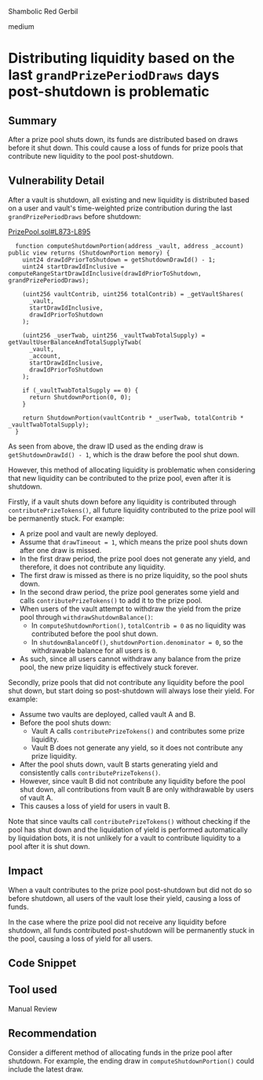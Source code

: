 Shambolic Red Gerbil

medium

# Distributing liquidity based on the last `grandPrizePeriodDraws` days post-shutdown is problematic

## Summary

After a prize pool shuts down, its funds are distributed based on draws before it shut down. This could cause a loss of funds for prize pools that contribute new liquidity to the pool post-shutdown.

## Vulnerability Detail

After a vault is shutdown, all existing and new liquidity is distributed based on a user and vault's time-weighted prize contribution during the last `grandPrizePeriodDraws` before shutdown:

[PrizePool.sol#L873-L895](https://github.com/sherlock-audit/2024-05-pooltogether/blob/1aa1b8c028b659585e4c7a6b9b652fb075f86db3/pt-v5-prize-pool/src/PrizePool.sol#L873-L895)

```solidity
  function computeShutdownPortion(address _vault, address _account) public view returns (ShutdownPortion memory) {
    uint24 drawIdPriorToShutdown = getShutdownDrawId() - 1;
    uint24 startDrawIdInclusive = computeRangeStartDrawIdInclusive(drawIdPriorToShutdown, grandPrizePeriodDraws);

    (uint256 vaultContrib, uint256 totalContrib) = _getVaultShares(
      _vault,
      startDrawIdInclusive,
      drawIdPriorToShutdown
    );

    (uint256 _userTwab, uint256 _vaultTwabTotalSupply) = getVaultUserBalanceAndTotalSupplyTwab(
      _vault,
      _account,
      startDrawIdInclusive,
      drawIdPriorToShutdown
    );

    if (_vaultTwabTotalSupply == 0) {
      return ShutdownPortion(0, 0);
    }

    return ShutdownPortion(vaultContrib * _userTwab, totalContrib * _vaultTwabTotalSupply);
  }
```

As seen from above, the draw ID used as the ending draw is `getShutdownDrawId() - 1`, which is the draw before the pool shut down.

However, this method of allocating liquidity is problematic when considering that new liquidity can be contributed to the prize pool, even after it is shutdown.

Firstly, if a vault shuts down before any liquidity is contributed through `contributePrizeTokens()`, all future liquidity contributed to the prize pool will be permanently stuck. For example:

- A prize pool and vault are newly deployed.
- Assume that `drawTimeout = 1`, which means the prize pool shuts down after one draw is missed.
- In the first draw period, the prize pool does not generate any yield, and therefore, it does not contribute any liquidity.
- The first draw is missed as there is no prize liquidity, so the pool shuts down.
- In the second draw period, the prize pool generates some yield and calls `contributePrizeTokens()` to add it to the prize pool.
- When users of the vault attempt to withdraw the yield from the prize pool through `withdrawShutdownBalance()`:
  - In `computeShutdownPortion()`, `totalContrib = 0` as no liquidity was contributed before the pool shut down.
  - In `shutdownBalanceOf()`, `shutdownPortion.denominator = 0`, so the withdrawable balance for all users is `0`.
- As such, since all users cannot withdraw any balance from the prize pool, the new prize liquidity is effectively stuck forever.

Secondly, prize pools that did not contribute any liquidity before the pool shut down, but start doing so post-shutdown will always lose their yield. For example:
- Assume two vaults are deployed, called vault A and B.
- Before the pool shuts down:
  - Vault A calls `contributePrizeTokens()` and contributes some prize liquidity.
  - Vault B does not generate any yield, so it does not contribute any prize liquidity.
- After the pool shuts down, vault B starts generating yield and consistently calls `contributePrizeTokens()`.
- However, since vault B did not contribute any liquidity before the pool shut down, all contributions from vault B are only withdrawable by users of vault A.
- This causes a loss of yield for users in vault B.

Note that since vaults call `contributePrizeTokens()` without checking if the pool has shut down and the liquidation of yield is performed automatically by liquidation bots, it is not unlikely for a vault to contribute liquidity to a pool after it is shut down.

## Impact

When a vault contributes to the prize pool post-shutdown but did not do so before shutdown, all users of the vault lose their yield, causing a loss of funds.

In the case where the prize pool did not receive any liquidity before shutdown, all funds contributed post-shutdown will be permanently stuck in the pool, causing a loss of yield for all users.

## Code Snippet

## Tool used

Manual Review

## Recommendation

Consider a different method of allocating funds in the prize pool after shutdown. For example, the ending draw in `computeShutdownPortion()` could include the latest draw.